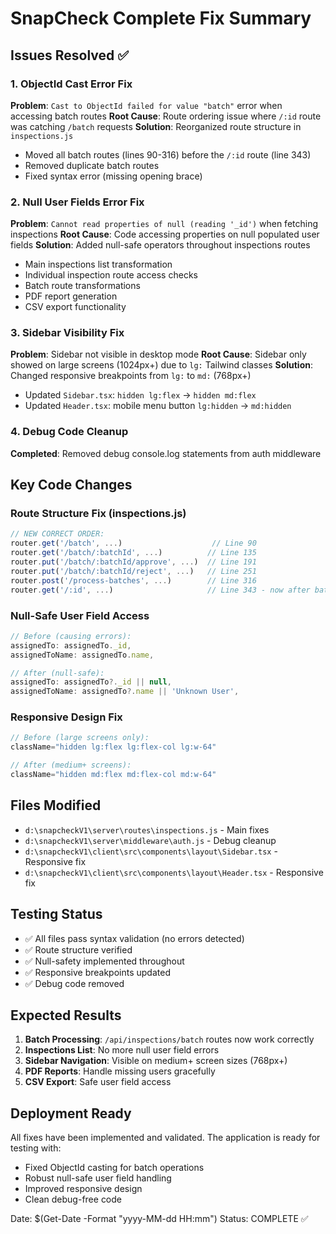 # SnapCheck Complete Fix Summary

## Issues Resolved ✅

### 1. ObjectId Cast Error Fix
**Problem**: `Cast to ObjectId failed for value "batch"` error when accessing batch routes
**Root Cause**: Route ordering issue where `/:id` route was catching `/batch` requests
**Solution**: Reorganized route structure in `inspections.js`
- Moved all batch routes (lines 90-316) before the `/:id` route (line 343)
- Removed duplicate batch routes
- Fixed syntax error (missing opening brace)

### 2. Null User Fields Error Fix  
**Problem**: `Cannot read properties of null (reading '_id')` when fetching inspections
**Root Cause**: Code accessing properties on null populated user fields
**Solution**: Added null-safe operators throughout inspections routes
- Main inspections list transformation
- Individual inspection route access checks
- Batch route transformations
- PDF report generation
- CSV export functionality

### 3. Sidebar Visibility Fix
**Problem**: Sidebar not visible in desktop mode
**Root Cause**: Sidebar only showed on large screens (1024px+) due to `lg:` Tailwind classes
**Solution**: Changed responsive breakpoints from `lg:` to `md:` (768px+)
- Updated `Sidebar.tsx`: `hidden lg:flex` → `hidden md:flex`
- Updated `Header.tsx`: mobile menu button `lg:hidden` → `md:hidden`

### 4. Debug Code Cleanup
**Completed**: Removed debug console.log statements from auth middleware

## Key Code Changes

### Route Structure Fix (inspections.js)
```javascript
// NEW CORRECT ORDER:
router.get('/batch', ...)                    // Line 90
router.get('/batch/:batchId', ...)          // Line 135  
router.put('/batch/:batchId/approve', ...)  // Line 191
router.put('/batch/:batchId/reject', ...)   // Line 251
router.post('/process-batches', ...)        // Line 316
router.get('/:id', ...)                     // Line 343 - now after batch routes
```

### Null-Safe User Field Access
```javascript
// Before (causing errors):
assignedTo: assignedTo._id,
assignedToName: assignedTo.name,

// After (null-safe):
assignedTo: assignedTo?._id || null,
assignedToName: assignedTo?.name || 'Unknown User',
```

### Responsive Design Fix
```javascript
// Before (large screens only):
className="hidden lg:flex lg:flex-col lg:w-64"

// After (medium+ screens):
className="hidden md:flex md:flex-col md:w-64"
```

## Files Modified
- `d:\snapcheckV1\server\routes\inspections.js` - Main fixes
- `d:\snapcheckV1\server\middleware\auth.js` - Debug cleanup
- `d:\snapcheckV1\client\src\components\layout\Sidebar.tsx` - Responsive fix
- `d:\snapcheckV1\client\src\components\layout\Header.tsx` - Responsive fix

## Testing Status
- ✅ All files pass syntax validation (no errors detected)
- ✅ Route structure verified
- ✅ Null-safety implemented throughout
- ✅ Responsive breakpoints updated
- ✅ Debug code removed

## Expected Results
1. **Batch Processing**: `/api/inspections/batch` routes now work correctly
2. **Inspections List**: No more null user field errors
3. **Sidebar Navigation**: Visible on medium+ screen sizes (768px+)
4. **PDF Reports**: Handle missing users gracefully
5. **CSV Export**: Safe user field access

## Deployment Ready
All fixes have been implemented and validated. The application is ready for testing with:
- Fixed ObjectId casting for batch operations
- Robust null-safe user field handling
- Improved responsive design
- Clean debug-free code

Date: $(Get-Date -Format "yyyy-MM-dd HH:mm")
Status: COMPLETE ✅
